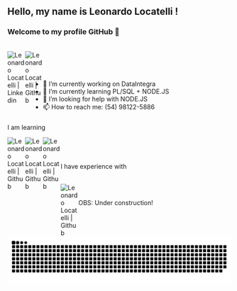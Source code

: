 ## Hello, my name is Leonardo Locatelli ! 
### Welcome to my profile GitHub 👋
<br>
<a href="https://www.linkedin.com/in/leonardo-locatelli-030914210/">
  <img align="left" alt="Leonardo Locatelli | Linkedin" width="40px" src="https://raw.github.com/marcelo-marcal/marcelo-marcal/main/imgs/linkedin.png" />
</a>
<a href="https://github.com/LeonardoLocatelli">
  <img align="left" alt="Leonardo Locatelli | Github" width="40px" src="https://raw.github.com/marcelo-marcal/marcelo-marcal/main/imgs/github.png" />
</a>
<br>
<br>
<br>

- 🔭 I’m currently working on DataIntegra
- 🌱 I’m currently learning PL/SQL + NODE.JS
- 🤔 I’m looking for help with NODE.JS
- 📫 How to reach me: (54) 98122-5886

### 
I am learning

<img align="left" alt="Leonardo Locatelli | Github" width="40px" src="https://cdn.jsdelivr.net/gh/devicons/devicon/icons/nodejs/nodejs-original.svg" />
<img align="left" alt="Leonardo Locatelli | Github" width="40px" src="https://cdn.jsdelivr.net/gh/devicons/devicon/icons/php/php-original.svg" />
<img align="left" alt="Leonardo Locatelli | Github" width="40px" src="https://cdn.jsdelivr.net/gh/devicons/devicon/icons/oracle/oracle-original.svg" />

<br>
<br>

###
I have experience with

<br>

<img align="left" alt="Leonardo Locatelli | Github" width="40px" src="https://cdn.jsdelivr.net/gh/devicons/devicon/icons/oracle/oracle-original.svg" />
<br>
<br>
OBS: Under construction!
<br>

![Snake animation](https://github.com/ellen2121/ellen2121/blob/output/github-contribution-grid-snake.svg)

